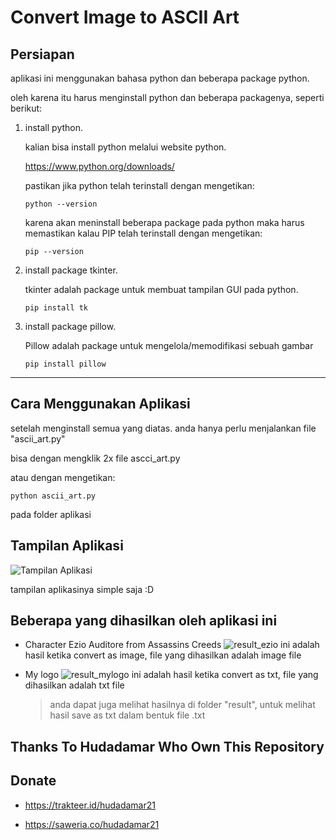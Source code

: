# Convert Image to ASCII Art

## Persiapan
aplikasi ini menggunakan bahasa python dan beberapa package python.

oleh karena itu harus menginstall python dan beberapa packagenya, seperti berikut:

1. install python.
    
    kalian bisa install python melalui website python.

    https://www.python.org/downloads/

    pastikan jika python telah terinstall dengan mengetikan:

    `python --version`

    karena akan meninstall beberapa package pada python maka harus memastikan kalau PIP telah terinstall dengan mengetikan:

    `pip --version` 

2. install package tkinter.
    
    tkinter adalah package untuk membuat tampilan GUI pada python.

    `pip install tk`

3. install package pillow.
    
    Pillow adalah package untuk mengelola/memodifikasi sebuah gambar

    `pip install pillow`

---


## Cara Menggunakan Aplikasi
setelah menginstall semua yang diatas. anda hanya perlu menjalankan file "ascii_art.py"

bisa dengan mengklik 2x file ascci_art.py

atau dengan mengetikan:

`python ascii_art.py`

pada folder aplikasi

## Tampilan Aplikasi
![Tampilan Aplikasi](https://i.imgur.com/xBXosoW.png)

tampilan aplikasinya simple saja :D

## Beberapa yang dihasilkan oleh aplikasi ini

- Character Ezio Auditore from Assassins Creeds
![result_ezio](https://i.imgur.com/hBN5CbT.png)
    ini adalah hasil ketika convert as image, file yang dihasilkan adalah image file

- My logo
![result_mylogo](https://i.imgur.com/ieW3wKx.png)
    ini adalah hasil ketika convert as txt, file yang dihasilkan adalah txt file
    > anda dapat juga melihat hasilnya di folder "result", untuk melihat hasil save as txt dalam bentuk file .txt

## Thanks To Hudadamar Who Own This Repository

## Donate
- https://trakteer.id/hudadamar21

- https://saweria.co/hudadamar21
